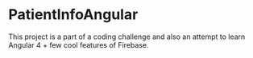 # PatientInfoAngular

This project is a part of a coding challenge and also an attempt to learn Angular 4 + few cool features of Firebase.
